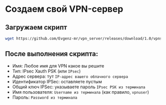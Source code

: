 # Создаем свой VPN-сервер
## Загружаем скрипт

```bash
wget https://github.com/Evgenz-mr/vpn_server/releases/download/1.0/vpnsetup.sh && sudo sh vpnsetup.sh
```

## После выполнения скрипта:

- Имя: Любое имя для VPN какое вы решите
- Тип: IPsec Xauth PSK (или `IPsec`)
- Адрес сервера: тут `IP-адрес вашего облачного сервера`
- Идентификатор IPSec: оставляете пустым
- Общий ключ IPSec: указываете пароль `IPsec PSK из терминала`
- Имя пользователя: `Username из терминала` (как правило, `vpnuser`)
- Пароль: `Password из терминала`